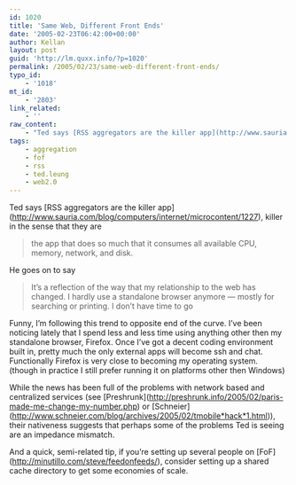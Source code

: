 ```yaml
---
id: 1020
title: 'Same Web, Different Front Ends'
date: '2005-02-23T06:42:00+00:00'
author: Kellan
layout: post
guid: 'http://lm.quxx.info/?p=1020'
permalink: /2005/02/23/same-web-different-front-ends/
typo_id:
    - '1018'
mt_id:
    - '2803'
link_related:
    - ''
raw_content:
    - "Ted says [RSS aggregators are the killer app](http://www.sauria.com/blog/computers/internet/microcontent/1227), killer in the sense that they are\r\n\r\n> the app that does so much that it consumes all available CPU, memory, \r\n> network, and disk.\r\n\r\nHe goes on to say\r\n\r\n> It\\'s a reflection of the way that my relationship to the web has changed. \r\n> I hardly use a standalone browser anymore -- mostly for searching or \r\n> printing. I don\\'t have time to go\r\n\r\nFunny, I\\'m following this trend to opposite end of the curve.  I\\'ve been noticing lately that I spend less and less time using anything other then my standalone browser, Firefox.  Once I\\'ve got a decent coding environment built in, pretty much the only external apps will become ssh and chat.  Functionally Firefox is very close to becoming my operating system. (though in practice I still prefer running it on platforms other then Windows)\r\n\r\nWhile the news has been full of the problems with network based and centralized services (see [Preshrunk](http://preshrunk.info/2005/02/paris-made-me-change-my-number.php) or [Schneier](http://www.schneier.com/blog/archives/2005/02/tmobile_hack_1.html)), their nativeness suggests that perhaps some of the problems Ted is seeing are an impedance mismatch.\r\n\r\nAnd a quick, semi-related tip, if you\\'re setting up several people on [FoF](http://minutillo.com/steve/feedonfeeds/), consider setting up a shared cache directory to get some economies of scale."
tags:
    - aggregation
    - fof
    - rss
    - ted.leung
    - web2.0
---
```


Ted says \[RSS aggregators are the killer app\](http://www.sauria.com/blog/computers/internet/microcontent/1227), killer in the sense that they are

> the app that does so much that it consumes all available CPU, memory, network, and disk.

He goes on to say

> It’s a reflection of the way that my relationship to the web has changed. I hardly use a standalone browser anymore — mostly for searching or printing. I don’t have time to go

Funny, I’m following this trend to opposite end of the curve. I’ve been noticing lately that I spend less and less time using anything other then my standalone browser, Firefox. Once I’ve got a decent coding environment built in, pretty much the only external apps will become ssh and chat. Functionally Firefox is very close to becoming my operating system. (though in practice I still prefer running it on platforms other then Windows)

While the news has been full of the problems with network based and centralized services (see \[Preshrunk\](http://preshrunk.info/2005/02/paris-made-me-change-my-number.php) or \[Schneier\](http://www.schneier.com/blog/archives/2005/02/tmobile*hack*1.html)), their nativeness suggests that perhaps some of the problems Ted is seeing are an impedance mismatch.

And a quick, semi-related tip, if you’re setting up several people on \[FoF\](http://minutillo.com/steve/feedonfeeds/), consider setting up a shared cache directory to get some economies of scale.
